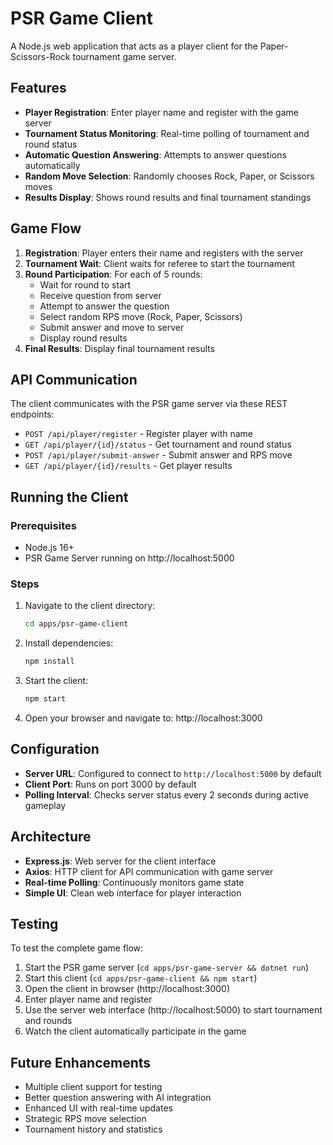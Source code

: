 # PSR Game Client

A Node.js web application that acts as a player client for the Paper-Scissors-Rock tournament game server.

## Features

- **Player Registration**: Enter player name and register with the game server
- **Tournament Status Monitoring**: Real-time polling of tournament and round status
- **Automatic Question Answering**: Attempts to answer questions automatically
- **Random Move Selection**: Randomly chooses Rock, Paper, or Scissors moves
- **Results Display**: Shows round results and final tournament standings

## Game Flow

1. **Registration**: Player enters their name and registers with the server
2. **Tournament Wait**: Client waits for referee to start the tournament
3. **Round Participation**: For each of 5 rounds:
   - Wait for round to start
   - Receive question from server
   - Attempt to answer the question
   - Select random RPS move (Rock, Paper, Scissors)
   - Submit answer and move to server
   - Display round results
4. **Final Results**: Display final tournament results

## API Communication

The client communicates with the PSR game server via these REST endpoints:

- `POST /api/player/register` - Register player with name
- `GET /api/player/{id}/status` - Get tournament and round status
- `POST /api/player/submit-answer` - Submit answer and RPS move
- `GET /api/player/{id}/results` - Get player results

## Running the Client

### Prerequisites

- Node.js 16+ 
- PSR Game Server running on http://localhost:5000

### Steps

1. Navigate to the client directory:
   ```bash
   cd apps/psr-game-client
   ```

2. Install dependencies:
   ```bash
   npm install
   ```

3. Start the client:
   ```bash
   npm start
   ```

4. Open your browser and navigate to: http://localhost:3000

## Configuration

- **Server URL**: Configured to connect to `http://localhost:5000` by default
- **Client Port**: Runs on port 3000 by default
- **Polling Interval**: Checks server status every 2 seconds during active gameplay

## Architecture

- **Express.js**: Web server for the client interface
- **Axios**: HTTP client for API communication with game server
- **Real-time Polling**: Continuously monitors game state
- **Simple UI**: Clean web interface for player interaction

## Testing

To test the complete game flow:

1. Start the PSR game server (`cd apps/psr-game-server && dotnet run`)
2. Start this client (`cd apps/psr-game-client && npm start`)
3. Open the client in browser (http://localhost:3000)
4. Enter player name and register
5. Use the server web interface (http://localhost:5000) to start tournament and rounds
6. Watch the client automatically participate in the game

## Future Enhancements

- Multiple client support for testing
- Better question answering with AI integration
- Enhanced UI with real-time updates
- Strategic RPS move selection
- Tournament history and statistics